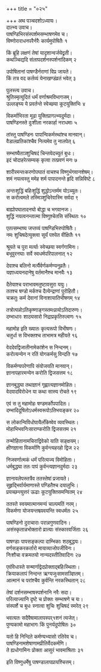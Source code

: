 +++
title = "०२५"

+++
अथ पञ्चदशोऽध्यायः।  
दाल्भ्य उवाच।  
पाषण्डिभिरसंस्पर्शमसम्भाषणमेव च।  
विष्णोराराधनपरैर्नरैः कार्यमुपोषितैः १

किं ब्रूहि लक्षणं तेषां यादृशान्वर्जयेद्व्रती।  
कथञ्चिद्यदि संलापदर्शनस्पर्शनादिकम् २

उपोषितानां पाषण्डैर्नराणां विप्र जायते।  
किं तत्र वद कर्तव्यं येनाखण्डंव्रतं भवेत् ३

पुलस्त्य उवाच।  
श्रुतिस्मृत्युदितं धर्मं वर्णाश्रमविभागजम्।  
उल्लङ्घ्य ये प्रवर्तन्ते स्वेच्छया कूटयुक्तिभिः ४

विकर्माभिरता मूढा युक्तिप्रागल्भ्यदुर्मदाः।  
पाषण्डिनस्ते दुःशीला नरकार्हा नराधमाः ५

तांस्तु पाषण्डिनः पापान्विकर्मस्थांश्च मानवान्।  
वैडालव्रतिकांश्चैव नित्यमेव तु नालपेत् ६

सम्भाष्यैताञ्शुचिषदं चिन्तयेदच्युतं बुधः।  
इदं चोदाहरेत्सम्यक् कृत्वा तत्प्रवणं मनः ७

शारीरमन्तःकरणोपघातं वाचश्च विष्णुर्भगवानशेषम्।  
शमं नयत्वस्तु ममेह शर्म पापादनन्ते हृदि सन्निविष्टे ८

अन्तःशुद्धिं बहिःशुद्धिं शुद्धोऽन्तर्मम योऽच्युतः।  
स करोत्वमले तस्मिञ्शुचिरेवास्मि सर्वदा ९

बाह्योपघातादनघो बोद्धा च भगवानजः।  
शुद्धिं नयत्वनन्तात्मा विष्णुश्चेतसि संस्थितः १०

एतत्सम्भाष्य जप्तव्यं पाषण्डिभिरुपोषितैः।  
नमः शुचिषदेत्युक्त्वा सूर्यं पश्येत वीक्षितैः ११

श्रूयते च पुरा मर्त्याः स्वेच्छया स्वर्गगामिनः।  
बभूवुरनघाः सर्वे स्वधर्मपरिपालनात् १२

देवाश्च बलिनो मर्त्यैर्वर्णकर्मण्यनुव्रतैः।  
यज्ञाध्ययनदानेषु वर्तमानैश्च मानवैः १३

दैतेयाश्च पराभावमतुष्टावसुरा ययुः।  
ततश्च षण्डो मर्कश्च दैत्येन्द्राणां पुरोहितौ।  
चक्रतुः कर्म देवानां विनाशायातिभीषणम् १४

तत्रोत्पन्नोऽतिकृष्णाङ्गस्तमःप्रायोऽतिदारुणः।  
दम्भाधारः शाठ्यसारो निद्राप्रकृतिरुल्वणः १५

महामोह इति ख्यातः कृत्यरूपो विभीषणः।  
चतुर्धा स विभक्तश्च ताभामत्र महीयते १६

वेददेवद्विजातीनामेकांशेन स निन्दनम्।  
करोत्यन्येन न रतिं योगकर्मसु विन्दति १७

विकर्मण्यपरेणापि संयोजयति मानवान्।  
ज्ञानापहारमन्येन करोति द्विजसत्तम १८

ज्ञानबुद्ध्या तथाज्ञानं गृह्णात्यज्ञानमोहितः।  
वेदवादविरोधेन या कथा सास्य रोचते १९

एवं स तु महामोहः षण्डमर्कोपपादितः।  
दम्भादिदूषितोऽधर्मस्वरूपोऽतिभयङ्कर २०

स लोकान्विविधोपायैर्लोकेष्वेव व्यवस्थितः।  
मोहाभिभवनिःसाराण्करोति द्विजसत्तम २१

तन्मोहितानामचिराद्विवेको याति सङ्क्षयम्।  
क्षीणज्ञाना विकर्माणि कुर्वन्त्यहरहो द्विज २२

निजवर्णात्मकं धर्मं परित्यज्य विमोहिताः।  
धर्मबुद्ध्या ततः पापं कुर्वन्त्यज्ञानदुर्मदाः २३

ज्ञानावलेपस्तत्रैव ततस्तेषां प्रजायते।  
सुहृद्भिर्वार्यमाणास्ते पण्डितैश्च दयालुभिः।  
प्रयच्छन्त्युत्तरं ऊढाः कूटयुक्तिसमन्वितम् २४

ततस्ते स्वयमात्मानमन्यं चाल्पमतिं नरम्।  
विकर्मणा योजयन्तश्च्यवयन्ति स्वधर्मतः २५

पाषण्डिनो दुराचाराः परान्नगुणवादिनः।  
असंस्कृतान्नभोक्तारो व्रात्याः संस्कारवर्जिताः २६

पाषण्डाः पापसङ्कल्पा दाम्भिकाः शठबुद्धयः।  
वर्णसङ्करकर्तारो मायाव्याजोपजीविनः।  
निःशौचा वक्रमतयो नान्यदस्तीतिवादिनः २७

एवंविधास्ते सन्मार्गाद्वेदप्रोक्ताद्बहिःस्थिताः।  
क्रियाकलापं निन्दन्त ऋग्यजुःसामसञ्ज्ञितम्।  
आत्मानं च परांश्चैव कुर्वन्ति नरकस्थितान् २८

तेषां दर्शनसम्भाषस्पर्शनानि नरैः सदा।  
परित्याज्यानि दृष्टे च प्रोक्तः सम्भाषणे च यः।  
संस्पर्शे च बुधः स्नात्वा शुचिः शुचिषदं स्मरेत् २९

भवत्यतः सदैवैषामालापस्पर्१शनं त्यजेत्।  
पुण्यकामो महाभागः किं पुनर्यदुपोषितः ३०

यतो हि निन्दिते कर्मण्यभ्यासो रतिरेव च।  
पाषण्डिनामशेषाणामप्रीतिर्वेदकर्मणि।  
ते ह्यधोगामिनः प्रोक्ता आसुरं भावमाश्रिताः ३१

इति विष्णुधर्मेषु पाषण्डालापप्रायश्चित्तम्।  
